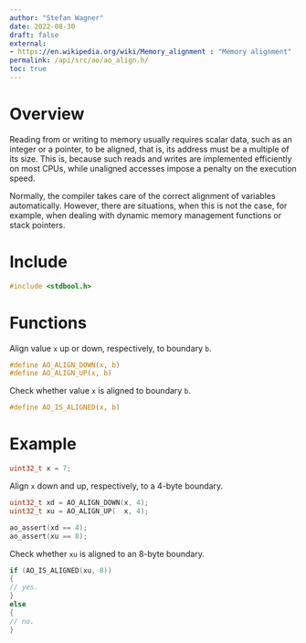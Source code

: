 ```yaml
---
author: "Stefan Wagner"
date: 2022-08-30
draft: false
external:
- https://en.wikipedia.org/wiki/Memory_alignment : "Memory alignment"
permalink: /api/src/ao/ao_align.h/
toc: true
---
```


# Overview

Reading from or writing to memory usually requires scalar data, such as an integer or a pointer, to be aligned, that is, its address must be a multiple of its size. This is, because such reads and writes are implemented efficiently on most CPUs, while unaligned accesses impose a penalty on the execution speed.

Normally, the compiler takes care of the correct alignment of variables automatically. However, there are situations, when this is not the case, for example, when dealing with dynamic memory management functions or stack pointers.

# Include

```c
#include <stdbool.h>
```

# Functions

Align value `x` up or down, respectively, to boundary `b`.

```c
#define AO_ALIGN_DOWN(x, b)
#define AO_ALIGN_UP(x, b)
```

Check whether value `x` is aligned to boundary `b`.

```c
#define AO_IS_ALIGNED(x, b)
```

# Example

```c
uint32_t x = 7;
```

Align `x` down and up, respectively, to a 4-byte boundary.

```c
uint32_t xd = AO_ALIGN_DOWN(x, 4);
uint32_t xu = AO_ALIGN_UP(  x, 4);
```

```c
ao_assert(xd == 4);
ao_assert(xu == 8);
```

Check whether `xu` is aligned to an 8-byte boundary.

```c
if (AO_IS_ALIGNED(xu, 8))
{
// yes.
}
else
{
// no.
}
```
